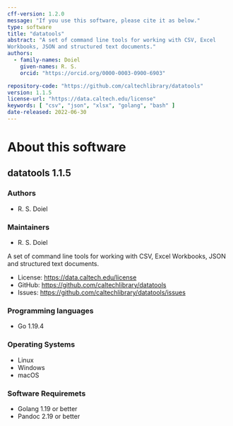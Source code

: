 ```yaml
---
cff-version: 1.2.0
message: "If you use this software, please cite it as below."
type: software
title: "datatools"
abstract: "A set of command line tools for working with CSV, Excel
Workbooks, JSON and structured text documents."
authors:
  - family-names: Doiel
    given-names: R. S.
    orcid: "https://orcid.org/0000-0003-0900-6903"

repository-code: "https://github.com/caltechlibrary/datatools"
version: 1.1.5
license-url: "https://data.caltech.edu/license"
keywords: [ "csv", "json", "xlsx", "golang", "bash" ]
date-released: 2022-06-30
---
```


About this software
===================

## datatools 1.1.5

### Authors

- R. S. Doiel


### Maintainers

- R. S. Doiel

A set of command line tools for working with CSV, Excel Workbooks, JSON
and structured text documents.

- License: https://data.caltech.edu/license
- GitHub: https://github.com/caltechlibrary/datatools
- Issues: https://github.com/caltechlibrary/datatools/issues


### Programming languages

- Go 1.19.4

### Operating Systems

- Linux
- Windows
- macOS

### Software Requiremets

- Golang 1.19 or better
- Pandoc 2.19 or better
